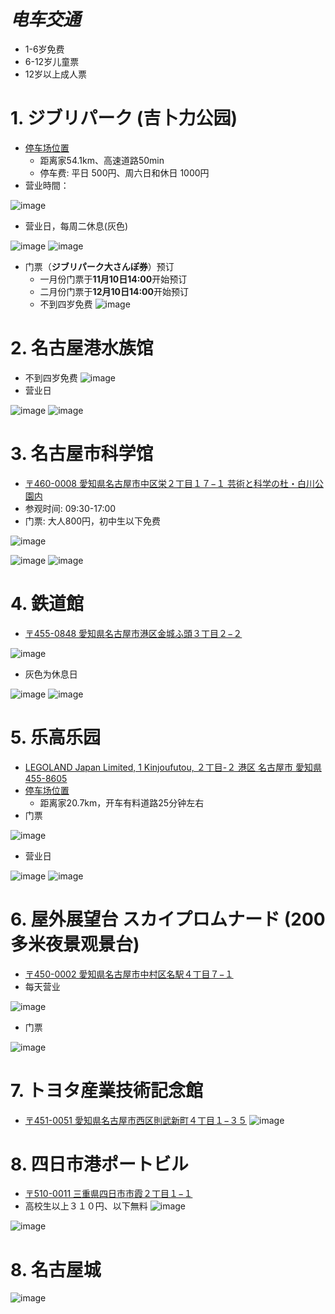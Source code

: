 # ***电车交通***
- 1-6岁免费
- 6-12岁儿童票
- 12岁以上成人票

# **1. ジブリパーク (吉卜力公园)**
- [停车场位置](https://maps.app.goo.gl/AmzWBoDAFSM5QP598)
  - 距离家54.1km、高速道路50min
  - 停车费: 平日 500円、周六日和休日 1000円
- 营业時間：

![image](https://github.com/user-attachments/assets/abfc277e-2594-4c8c-959d-bf44af17e121)

- 营业日，每周二休息(灰色)

![image](https://github.com/user-attachments/assets/419bac0d-5c37-4a8b-8cdf-4a4317202f28)
![image](https://github.com/user-attachments/assets/018ff8af-e4af-4c85-bfec-99816aff56a5)

- 门票（**ジブリパーク大さんぽ券**）预订
  - 一月份门票于**11月10日14:00**开始预订
  - 二月份门票于**12月10日14:00**开始预订
  - 不到四岁免费
![image](https://github.com/user-attachments/assets/27a3a593-a5e1-4fc7-b49b-f7a8fe8382d5)

# **2. 名古屋港水族馆**
- 不到四岁免费
![image](https://github.com/user-attachments/assets/efc36ba1-846b-4a06-a30c-f5421fa4fbc1)
- 营业日

![image](https://github.com/user-attachments/assets/e3d4806a-b471-4d24-946f-db55a3e9745e)
![image](https://github.com/user-attachments/assets/e395ef52-6dad-44c4-a789-ee88fec32e66)

# **3. 名古屋市科学馆**
- [〒460-0008 愛知県名古屋市中区栄２丁目１７−１ 芸術と科学の杜・白川公園内](https://maps.app.goo.gl/2rqFzJnL2yNwcvXm9)
- 参观时间: 09:30-17:00
- 门票: 大人800円，初中生以下免费

![image](https://github.com/user-attachments/assets/6aaa9e88-7355-4858-be47-3304efd62e54)

![image](https://github.com/user-attachments/assets/f2a77fbe-3c65-4b36-ba13-c9ea84a12424)
![image](https://github.com/user-attachments/assets/2b6fc4ad-a5bb-46eb-9573-1f5d9af6f84b)

# **4. 鉄道館**
- [〒455-0848 愛知県名古屋市港区金城ふ頭３丁目２−２](https://maps.app.goo.gl/AwFZRHwaWiw9uktM9)

![image](https://github.com/user-attachments/assets/7412075c-0c8f-46c3-808d-7cef0724f009)
- 灰色为休息日

![image](https://github.com/user-attachments/assets/c8d57c2d-9196-4f90-a935-252210d6cda7)
![image](https://github.com/user-attachments/assets/fc50d686-b059-4a76-a6e5-7de8a64bcd08)

# **5. 乐高乐园**
- [LEGOLAND Japan Limited, 1 Kinjoufutou, ２丁目-２ 港区 名古屋市 愛知県 455-8605](https://maps.app.goo.gl/cL1tRcSWk9y4AXc38)
- [停车场位置](https://maps.app.goo.gl/4wB22q6sTJD7oBQ96)
  - 距离家20.7km，开车有料道路25分钟左右
- 门票

![image](https://github.com/user-attachments/assets/b1cb1b22-e902-44bd-a301-40f76034ac3e)
- 营业日

![image](https://github.com/user-attachments/assets/d4d7bc88-1b7b-4efc-bbd4-f6796feca49e)
![image](https://github.com/user-attachments/assets/a151b003-236f-4117-b495-905a85314062)

# **6. 屋外展望台 スカイプロムナード (200多米夜景观景台)**
- [〒450-0002 愛知県名古屋市中村区名駅４丁目７−１](https://maps.app.goo.gl/dE4e4cqcowFacdiU6)
- 每天营业

![image](https://github.com/user-attachments/assets/73b5fff8-52a2-4c91-b7c7-18817a75ebd7)

- 门票

![image](https://github.com/user-attachments/assets/cfe080cd-b957-43ac-9768-c9fccdf30746)

# **7. トヨタ産業技術記念館**
-  [〒451-0051 愛知県名古屋市西区則武新町４丁目１−３５](https://maps.app.goo.gl/fxS8Zq75iadqbiQd9)
![image](https://github.com/user-attachments/assets/1b7dc8b7-fb08-4145-a14b-086c8613f51e)

# **8. 四日市港ポートビル**
- [〒510-0011 三重県四日市市霞２丁目１−１](https://maps.app.goo.gl/k483SoagE31odkhz8)
- 高校生以上３１０円、以下無料
![image](https://github.com/user-attachments/assets/3d6740af-be33-4ef8-aabb-287d1de52482)

![image](https://github.com/user-attachments/assets/8040eb2a-2d84-48b6-b7d2-9b3d2180bc09)

# **8. 名古屋城**
![image](https://github.com/user-attachments/assets/9f139a8b-adbf-46a4-ae3a-407f65f8ddec)

